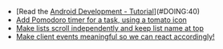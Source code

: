 - [Read the [Android Development - Tutorial](http://www.vogella.com/tutorials/Android/article.html)](#DOING:40)
- [Add Pomodoro timer for a task, using a tomato icon](#DOING:50)
- [Make lists scroll independently and keep list name at top](#DOING:30)
- [Make client events meaningful so we can react accordingly!](#DOING:10)